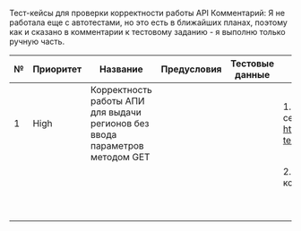 Тест-кейсы для проверки корректности работы API
Комментарий: Я не работала еще с автотестами, но это есть в ближайших планах, поэтому как и сказано в комментарии к тестовому заданию - я выполню только ручную часть.

| № | Приоритет | Название | Предусловия | Тестовые данные | Шаги | Ожидаемый результат |
| - | --------- | -------- | ----------- | --------------- | ---- | ------------------- |
| 1 | High | Корректность работы АПИ для выдачи регионов без ввода параметров методом GET | | | 1. Отправить запрос серверу методом GET - https://regions-test.2gis.com/1.0/regions. | 1. URL верный, запрос выполнен |
|   |           |          |             |                 | 2. Проверка статус - кода | 2. Статус код - 200ОК |
|   |           |          |             |                 |      |                     |
|   |           |          |             |                 |      |                     |
|   |           |          |             |                 |      |                     |
|   |           |          |             |                 |      |                     |
|   |           |          |             |                 |      |                     |
|   |           |          |             |                 |      |                     |
|   |           |          |             |                 |      |                     |
|   |           |          |             |                 |      |                     |
|   |           |          |             |                 |      |                     |
